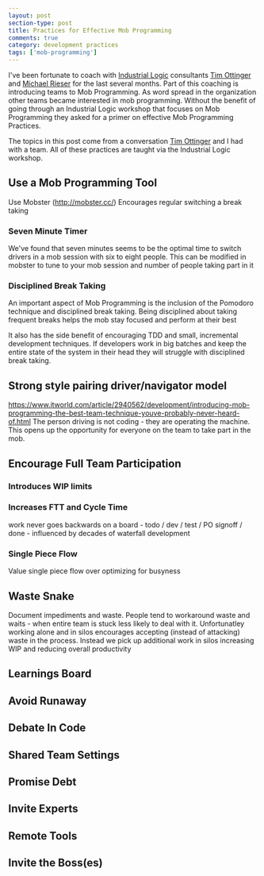 ```yaml
---
layout: post
section-type: post
title: Practices for Effective Mob Programming 
comments: true
category: development practices
tags: ['mob-programming']
---
```


I've been fortunate to coach with [Industrial Logic](https://www.industriallogic.com) consultants [Tim Ottinger](https://www.twitter.com/tottinge) and [Michael Rieser](https://twitter.com/MichaelRieser) for the last several months. Part of this coaching is introducing teams to Mob Programming. As word spread in the organization other teams became interested in mob programming. Without the benefit of going through an Industrial Logic workshop that focuses on Mob Programming they asked for a primer on effective Mob Programming Practices.

The topics in this post come from a conversation [Tim Ottinger](https://www.twitter.com/tottinge) and I had with a team. All of these practices are taught via the Industrial Logic workshop.  

## Use a Mob Programming Tool
Use Mobster (http://mobster.cc/)
Encourages regular switching a break taking

### Seven Minute Timer
We've found that seven minutes seems to be the optimal time to switch drivers in a mob session with six to eight people. This can be modified in mobster to tune to your mob session and number of people taking part in it

### Disciplined Break Taking
An important aspect of Mob Programming is the inclusion of the Pomodoro technique and disciplined break taking. Being disciplined about taking frequent breaks helps the mob stay focused and perform at their best

It also has the side benefit of encouraging TDD and small, incremental development techniques. If developers work in big batches and keep the entire state of the system in their head they will struggle with disciplined break taking.

## Strong style pairing driver/navigator model 
https://www.itworld.com/article/2940562/development/introducing-mob-programming-the-best-team-technique-youve-probably-never-heard-of.html
The person driving is not coding - they are operating the machine. This opens up the opportunity for everyone on the team to take part in the mob. 

## Encourage Full Team Participation
### Introduces WIP limits
### Increases FTT and Cycle Time 
work never goes backwards on a board - todo / dev / test / PO signoff / done - influenced by decades of waterfall development

### Single Piece Flow
Value single piece flow over optimizing for busyness

## Waste Snake
Document impediments and waste. People tend to workaround waste and waits - when entire team is stuck less likely to deal with it. Unfortunatley working alone and in silos encourages accepting (instead of attacking) waste in the process. Instead we pick up additional work in silos increasing WIP and reducing overall productivity

## Learnings Board

## Avoid Runaway

## Debate In Code

## Shared Team Settings

## Promise Debt

## Invite Experts

## Remote Tools

## Invite the Boss(es)
